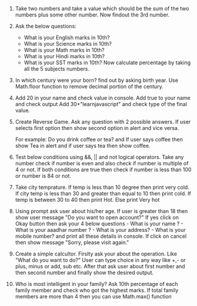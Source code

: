 1. Take two numbers and take a value which should be the sum of the two numbers plus some other number. Now findout the 3rd number.

2. Ask the below questions:

   - What is your English marks in 10th?
   - What is your Science marks in 10th?
   - What is your Math marks in 10th?
   - What is your Hindi marks in 10th?
   - What is your SST marks in 10th?
     Now calculate percentage by taking all the 5 subjects numbers.

3. In which century were your born? find out by asking birth year. Use Math.floor function to remove decimal portion of the century.

4. Add 20 in your name and check value in console.
   Add true to your name and check output
   Add 30+"learnjavascript" and check type of the final value.

5. Create Reverse Game. Ask any question with 2 possible answers. If user selects first option then show second option in alert and vice versa.

   For example: Do you drink coffee or tea? and If user says coffee then show Tea in alert and if user says tea then show coffee.

6. Test below conditions using &&, || and not logical operators. Take any number check if number is even and also check if number is multiple of 4 or not. If both conditions are true then check if number is less than 100 or number is
   84 or not.

7. Take city temprature. If temp is less than 10 degree then print very cold. If city temp is less than 30 and greater than equal to 10 then print cold. If temp is between 30 to 40 then print Hot. Else print Very hot

8. Using prompt ask user about his/her age. If user is greater than 18 then show user message "Do you want to open account?" If yes click on Okay button then ask your 4 below questions - What is your name ? - What is your aaadhar number ? - What is your address? - What is your mobile number?
   and print all these details in console. If click on cancel then show message "Sorry, please visit again."

9. Create a simple calcultor. Firslty ask your about the operation. Like "What do you want to do?" User can type choice in any way like +,- or plus, minus or add, sub etc. After that ask user about first number and then second number and finally show the desired output.

10. Who is most intelligent in your family? Ask 10th percentage of each family member and check who got the highest marks. If total family members are more than 4 then you can use Math.max() function
